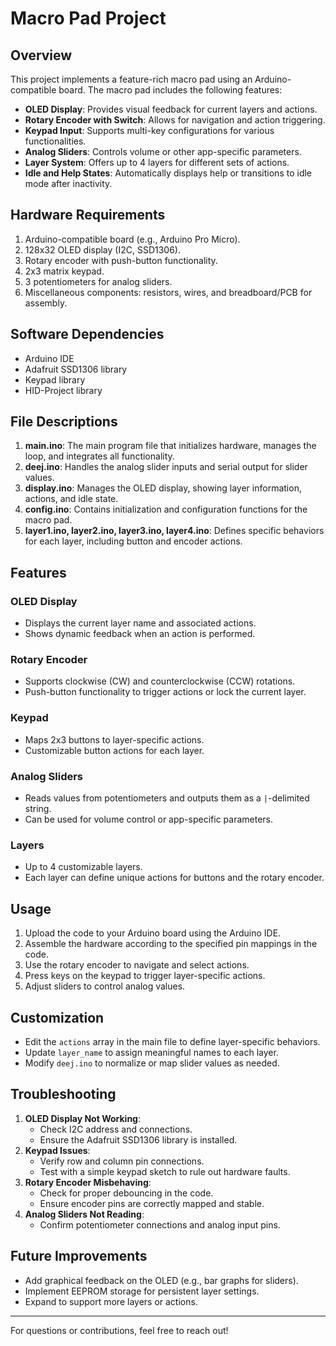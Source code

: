 # Macro Pad Project

## Overview
This project implements a feature-rich macro pad using an Arduino-compatible board. The macro pad includes the following features:

- **OLED Display**: Provides visual feedback for current layers and actions.
- **Rotary Encoder with Switch**: Allows for navigation and action triggering.
- **Keypad Input**: Supports multi-key configurations for various functionalities.
- **Analog Sliders**: Controls volume or other app-specific parameters.
- **Layer System**: Offers up to 4 layers for different sets of actions.
- **Idle and Help States**: Automatically displays help or transitions to idle mode after inactivity.

## Hardware Requirements
1. Arduino-compatible board (e.g., Arduino Pro Micro).
2. 128x32 OLED display (I2C, SSD1306).
3. Rotary encoder with push-button functionality.
4. 2x3 matrix keypad.
5. 3 potentiometers for analog sliders.
6. Miscellaneous components: resistors, wires, and breadboard/PCB for assembly.

## Software Dependencies
- Arduino IDE
- Adafruit SSD1306 library
- Keypad library
- HID-Project library

## File Descriptions
1. **main.ino**: The main program file that initializes hardware, manages the loop, and integrates all functionality.
2. **deej.ino**: Handles the analog slider inputs and serial output for slider values.
3. **display.ino**: Manages the OLED display, showing layer information, actions, and idle state.
4. **config.ino**: Contains initialization and configuration functions for the macro pad.
5. **layer1.ino, layer2.ino, layer3.ino, layer4.ino**: Defines specific behaviors for each layer, including button and encoder actions.

## Features
### OLED Display
- Displays the current layer name and associated actions.
- Shows dynamic feedback when an action is performed.

### Rotary Encoder
- Supports clockwise (CW) and counterclockwise (CCW) rotations.
- Push-button functionality to trigger actions or lock the current layer.

### Keypad
- Maps 2x3 buttons to layer-specific actions.
- Customizable button actions for each layer.

### Analog Sliders
- Reads values from potentiometers and outputs them as a `|`-delimited string.
- Can be used for volume control or app-specific parameters.

### Layers
- Up to 4 customizable layers.
- Each layer can define unique actions for buttons and the rotary encoder.

## Usage
1. Upload the code to your Arduino board using the Arduino IDE.
2. Assemble the hardware according to the specified pin mappings in the code.
3. Use the rotary encoder to navigate and select actions.
4. Press keys on the keypad to trigger layer-specific actions.
5. Adjust sliders to control analog values.

## Customization
- Edit the `actions` array in the main file to define layer-specific behaviors.
- Update `layer_name` to assign meaningful names to each layer.
- Modify `deej.ino` to normalize or map slider values as needed.

## Troubleshooting
1. **OLED Display Not Working**:
   - Check I2C address and connections.
   - Ensure the Adafruit SSD1306 library is installed.
2. **Keypad Issues**:
   - Verify row and column pin connections.
   - Test with a simple keypad sketch to rule out hardware faults.
3. **Rotary Encoder Misbehaving**:
   - Check for proper debouncing in the code.
   - Ensure encoder pins are correctly mapped and stable.
4. **Analog Sliders Not Reading**:
   - Confirm potentiometer connections and analog input pins.

## Future Improvements
- Add graphical feedback on the OLED (e.g., bar graphs for sliders).
- Implement EEPROM storage for persistent layer settings.
- Expand to support more layers or actions.

---
For questions or contributions, feel free to reach out!


